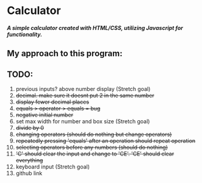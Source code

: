 # Calculator
#### _A simple calculator created with HTML/CSS, utilizing Javascript for functionality._ 
## My approach to this program: 
## TODO:
1. previous inputs? above number display (Stretch goal)
2. ~~decimal. make sure it doesnt put 2 in the same number~~
3. ~~display fewer decimal places~~
4. ~~equals > operator > equals = bug~~
5. ~~negative initial number~~
6. set max width for number and box size (Stretch goal)
7. ~~divide by 0~~
8. ~~changing operators (should do nothing but change operators)~~
9. ~~repeatedly pressing 'equals' after an operation should repeat operation~~
10. ~~selecting operators before any numbers (should do nothing)~~
11. ~~'C' should clear the input and change to 'CE'. 'CE' should clear everything~~
12. keyboard input (Stretch goal)
13. github link